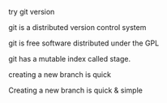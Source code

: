 try git version

git is a distributed version control system

git is free software distributed under the GPL

git has a mutable index called stage.

creating a new branch is quick

Creating a new branch is quick & simple